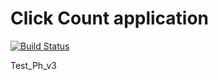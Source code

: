 # Click Count application

[![Build Status](https://travis-ci.org/xebia-france/click-count.svg)](https://travis-ci.org/xebia-france/click-count)

Test_Ph_v3
